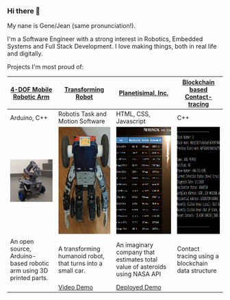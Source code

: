 ### Hi there 👋

My nane is Gene/Jean (same pronunciation!).

I'm a Software Engineer with a strong interest in Robotics, Embedded Systems and Full Stack Development. I love making things, both in real life and digitally.

Projects I'm most proud of:

[4-DOF Mobile Robotic Arm](https://github.com/ria-leberu/CET4811-CapstoneProject-4DOFMobileRobotArm) | [Transforming Robot](https://github.com/ria-leberu/city-tech-robotics-humanoid-project) | [Planetisimal, Inc.](https://github.com/ria-leberu/planetesimal) | [Blockchain based Contact-tracing](https://github.com/ria-leberu/Contact-Tracing-Blockchain)
-------------------------|-------------------------------------|-------------------|--------------------------------
Arduino, C++ | Robotis Task and Motion Software | HTML, CSS, Javascript | C++
![Mobile Robot Arm 3/4 View](/pictures/mobile-robot-arm-preview.png)|<img src="/pictures/humanoid-robot-preview.png" width="250" height="250">|<img src="/pictures/planetesimal-preview.png" width="250" height="250">|<img src="/pictures/contact-tracing-blockchain-preview.png" height="250" width="250">
An open source, Arduino-based robotic arm using 3D printed parts. | A transforming humanoid robot, that turns into a small car. | An imaginary company that estimates total value of asteroids using NASA API | Contact tracing using a blockchain data structure
 | | [Video Demo](https://youtu.be/h8BmeVW0j8s)| [Deployed Demo](https://ria-leberu.github.io/planetesimal/index.html) | |

<!--
**ria-leberu/ria-leberu** is a ✨ _special_ ✨ repository because its `README.md` (this file) appears on your GitHub profile.

Here are some ideas to get you started:

- 🔭 I’m currently working on ...
- 🌱 I’m currently learning ...
- 👯 I’m looking to collaborate on ...
- 🤔 I’m looking for help with ...
- 💬 Ask me about ...
- 📫 How to reach me: ...
- 😄 Pronouns: ...
- ⚡ Fun fact: ...
-->
